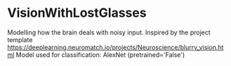 # VisionWithLostGlasses
Modelling how the brain deals with noisy input. Inspired by the project template https://deeplearning.neuromatch.io/projects/Neuroscience/blurry_vision.html
Model used for classification: AlexNet (pretrained='False')
